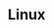 ---
category: [linux] #Category ID.
hue: var(--c-themeHueOrange) #Category hue. See note [1].
title: Linux #Category title.
description: Linux 모음.
---